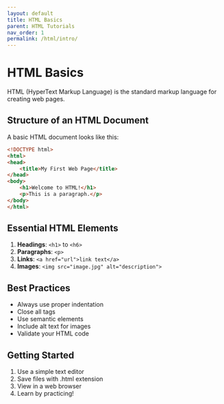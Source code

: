```yaml
---
layout: default
title: HTML Basics
parent: HTML Tutorials
nav_order: 1
permalink: /html/intro/
---
```


# HTML Basics

HTML (HyperText Markup Language) is the standard markup language for creating web pages.

## Structure of an HTML Document

A basic HTML document looks like this:

```html
<!DOCTYPE html>
<html>
<head>
    <title>My First Web Page</title>
</head>
<body>
    <h1>Welcome to HTML!</h1>
    <p>This is a paragraph.</p>
</body>
</html>
```

## Essential HTML Elements

1. **Headings**: `<h1>` to `<h6>`
2. **Paragraphs**: `<p>`
3. **Links**: `<a href="url">link text</a>`
4. **Images**: `<img src="image.jpg" alt="description">`

## Best Practices

- Always use proper indentation
- Close all tags
- Use semantic elements
- Include alt text for images
- Validate your HTML code

## Getting Started

1. Use a simple text editor
2. Save files with .html extension
3. View in a web browser
4. Learn by practicing!
